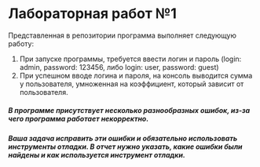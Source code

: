 # Лабораторная работ №1
Представленная в репозитории программа выполняет следующую работу:
  1. При запуске программы, требуется ввести логин и пароль (login: admin, password: 123456, либо login: user, password: guest)
  2. При успешном вводе логина и пароля, на консоль выводится сумма у пользователя, умноженная на коэффициент, который зависит от пользователя.
##### В программе присутствует несколько разнообразных ошибок, из-за чего программа работает некорректно.
##### Ваша задача исправить эти ошибки и обязательно использовать инструменты отладки. В отчет нужно указать, какие ошибки были найдены и как используется инструмент отладки.
